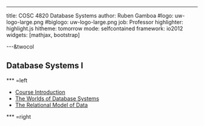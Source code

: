 ---

title:        COSC 4820 Database Systems
author:       Ruben Gamboa
#logo:         uw-logo-large.png
#biglogo:      uw-logo-large.png
job:          Professor
highlighter:  highlight.js
hitheme:      tomorrow
mode:         selfcontained
framework:    io2012
widgets:      [mathjax, bootstrap]

---&twocol

<style>
.title-slide {
     background-color: #EDE0CF; /* CBE7A5; #EDE0CF; ; #CA9F9D*/
     background-image: url(assets/img/uw-logo-large.png);
     background-repeat: no-repeat;
     background-position: center top;
   }
</style>

## Database Systems I


*** =left

* [Course Introduction](ch00-introduction.html)
* [The Worlds of Database Systems](ch01-worlds-of-dbms.html)
* [The Relational Model of Data](ch02-relational-model.html)

<!--
* [Design Theory for Relational Databases](ch03-design-theory.html)
* [High-Level Database Models](ch04-high-level-models.html)
* [Exam 1 Results](exam1-results.html)
-->

*** =right
<!--
* [Algebraic and Logical Query Languages](ch05-query-languages.html)
* [The Database Language SQL](ch06-sql.html)
* [Constraints and Triggers](ch07-constraints-triggers.html)
* [Views and Indexes](ch08-views-indexes.html)
* [Exam 2 Results](exam2-results.html)
<hr>
* [SQL in a Server Environment](ch09-db-programming.html)
* [Advanced Topics in Relational Databases](ch10-adv-topics.html)
<hr>
* [Introduction to NoSQL](cha1-nosql.html)
<hr>
* [Final Exam Results](exam3-results.html)
-->




